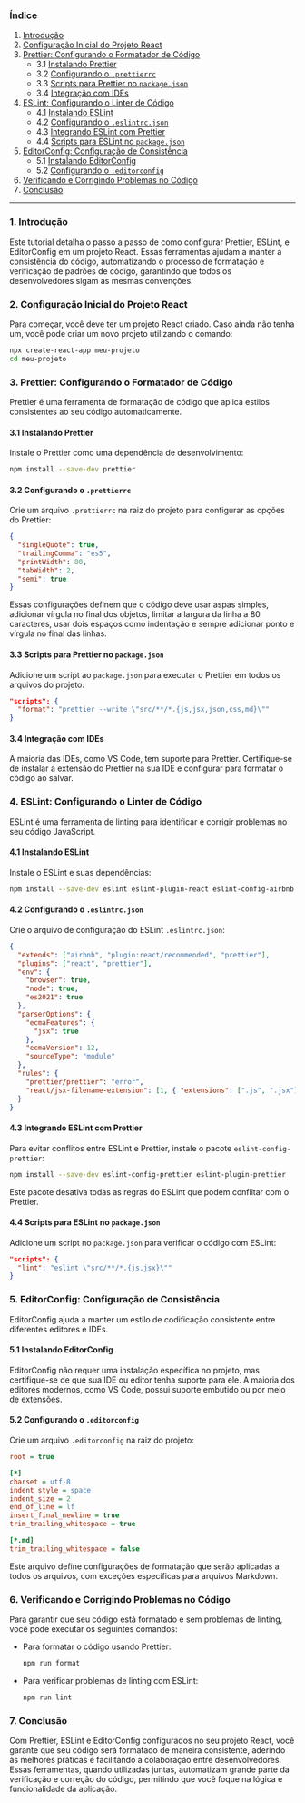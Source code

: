 ### Índice

1. [Introdução](#introdução)
2. [Configuração Inicial do Projeto React](#configuração-inicial-do-projeto-react)
3. [Prettier: Configurando o Formatador de Código](#prettier-configurando-o-formatador-de-código)
   - 3.1 [Instalando Prettier](#instalando-prettier)
   - 3.2 [Configurando o `.prettierrc`](#configurando-o-prettierrc)
   - 3.3 [Scripts para Prettier no `package.json`](#scripts-para-prettier-no-package-json)
   - 3.4 [Integração com IDEs](#integração-com-ides)
4. [ESLint: Configurando o Linter de Código](#eslint-configurando-o-linter-de-código)
   - 4.1 [Instalando ESLint](#instalando-eslint)
   - 4.2 [Configurando o `.eslintrc.json`](#configurando-o-eslintrcjson)
   - 4.3 [Integrando ESLint com Prettier](#integrando-eslint-com-prettier)
   - 4.4 [Scripts para ESLint no `package.json`](#scripts-para-eslint-no-package-json)
5. [EditorConfig: Configuração de Consistência](#editorconfig-configuração-de-consistência)
   - 5.1 [Instalando EditorConfig](#instalando-editorconfig)
   - 5.2 [Configurando o `.editorconfig`](#configurando-o-editorconfig)
6. [Verificando e Corrigindo Problemas no Código](#verificando-e-corrigindo-problemas-no-código)
7. [Conclusão](#conclusão)

---

### 1. Introdução

Este tutorial detalha o passo a passo de como configurar Prettier, ESLint, e EditorConfig em um projeto React. Essas ferramentas ajudam a manter a consistência do código, automatizando o processo de formatação e verificação de padrões de código, garantindo que todos os desenvolvedores sigam as mesmas convenções.

### 2. Configuração Inicial do Projeto React

Para começar, você deve ter um projeto React criado. Caso ainda não tenha um, você pode criar um novo projeto utilizando o comando:

```bash
npx create-react-app meu-projeto
cd meu-projeto
```

### 3. Prettier: Configurando o Formatador de Código

Prettier é uma ferramenta de formatação de código que aplica estilos consistentes ao seu código automaticamente.

#### 3.1 Instalando Prettier

Instale o Prettier como uma dependência de desenvolvimento:

```bash
npm install --save-dev prettier
```

#### 3.2 Configurando o `.prettierrc`

Crie um arquivo `.prettierrc` na raiz do projeto para configurar as opções do Prettier:

```json
{
  "singleQuote": true,
  "trailingComma": "es5",
  "printWidth": 80,
  "tabWidth": 2,
  "semi": true
}
```

Essas configurações definem que o código deve usar aspas simples, adicionar vírgula no final dos objetos, limitar a largura da linha a 80 caracteres, usar dois espaços como indentação e sempre adicionar ponto e vírgula no final das linhas.

#### 3.3 Scripts para Prettier no `package.json`

Adicione um script ao `package.json` para executar o Prettier em todos os arquivos do projeto:

```json
"scripts": {
  "format": "prettier --write \"src/**/*.{js,jsx,json,css,md}\""
}
```

#### 3.4 Integração com IDEs

A maioria das IDEs, como VS Code, tem suporte para Prettier. Certifique-se de instalar a extensão do Prettier na sua IDE e configurar para formatar o código ao salvar.

### 4. ESLint: Configurando o Linter de Código

ESLint é uma ferramenta de linting para identificar e corrigir problemas no seu código JavaScript.

#### 4.1 Instalando ESLint

Instale o ESLint e suas dependências:

```bash
npm install --save-dev eslint eslint-plugin-react eslint-config-airbnb
```

#### 4.2 Configurando o `.eslintrc.json`

Crie o arquivo de configuração do ESLint `.eslintrc.json`:

```json
{
  "extends": ["airbnb", "plugin:react/recommended", "prettier"],
  "plugins": ["react", "prettier"],
  "env": {
    "browser": true,
    "node": true,
    "es2021": true
  },
  "parserOptions": {
    "ecmaFeatures": {
      "jsx": true
    },
    "ecmaVersion": 12,
    "sourceType": "module"
  },
  "rules": {
    "prettier/prettier": "error",
    "react/jsx-filename-extension": [1, { "extensions": [".js", ".jsx"] }]
  }
}
```

#### 4.3 Integrando ESLint com Prettier

Para evitar conflitos entre ESLint e Prettier, instale o pacote `eslint-config-prettier`:

```bash
npm install --save-dev eslint-config-prettier eslint-plugin-prettier
```

Este pacote desativa todas as regras do ESLint que podem conflitar com o Prettier.

#### 4.4 Scripts para ESLint no `package.json`

Adicione um script no `package.json` para verificar o código com ESLint:

```json
"scripts": {
  "lint": "eslint \"src/**/*.{js,jsx}\""
}
```

### 5. EditorConfig: Configuração de Consistência

EditorConfig ajuda a manter um estilo de codificação consistente entre diferentes editores e IDEs.

#### 5.1 Instalando EditorConfig

EditorConfig não requer uma instalação específica no projeto, mas certifique-se de que sua IDE ou editor tenha suporte para ele. A maioria dos editores modernos, como VS Code, possui suporte embutido ou por meio de extensões.

#### 5.2 Configurando o `.editorconfig`

Crie um arquivo `.editorconfig` na raiz do projeto:

```ini
root = true

[*]
charset = utf-8
indent_style = space
indent_size = 2
end_of_line = lf
insert_final_newline = true
trim_trailing_whitespace = true

[*.md]
trim_trailing_whitespace = false
```

Este arquivo define configurações de formatação que serão aplicadas a todos os arquivos, com exceções específicas para arquivos Markdown.

### 6. Verificando e Corrigindo Problemas no Código

Para garantir que seu código está formatado e sem problemas de linting, você pode executar os seguintes comandos:

- Para formatar o código usando Prettier:

  ```bash
  npm run format
  ```

- Para verificar problemas de linting com ESLint:

  ```bash
  npm run lint
  ```

### 7. Conclusão

Com Prettier, ESLint e EditorConfig configurados no seu projeto React, você garante que seu código será formatado de maneira consistente, aderindo às melhores práticas e facilitando a colaboração entre desenvolvedores. Essas ferramentas, quando utilizadas juntas, automatizam grande parte da verificação e correção do código, permitindo que você foque na lógica e funcionalidade da aplicação.